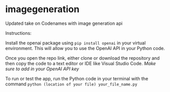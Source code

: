 # imagegeneration
Updated take on Codenames with image generation api

Instructions: 

Install the openai package using `pip install openai` in your virtual environment. This will allow you to use the OpenAI API in your Python code.

Once you open the repo link, either clone or download the repository and then copy the code to a text editor or IDE like Visual Studio Code. *Make sure to add in your OpenAI API key*

To run or test the app, run the Python code in your terminal with the command `python (location of your file) your_file_name.py`
 
